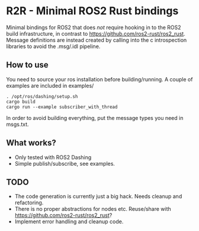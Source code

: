 R2R - Minimal ROS2 Rust bindings
=============

Minimal bindings for ROS2 that does *not* require hooking in to the ROS2 build infrastructure, in contrast to <https://github.com/ros2-rust/ros2_rust>. Message definitions are instead created by calling into the c introspection libraries to avoid the .msg/.idl pipeline.

How to use
------------
You need to source your ros installation before building/running. A couple of examples are included in examples/
```
. /opt/ros/dashing/setup.sh
cargo build
cargo run --example subscriber_with_thread
```

In order to avoid building everything, put the message types you need in msgs.txt.

What works?
--------
- Only tested with ROS2 Dashing
- Simple publish/subscribe, see examples.


TODO
------------
- The code generation is currently just a big hack. Needs cleanup and refactoring.
- There is no proper abstractions for nodes etc. Reuse/share with <https://github.com/ros2-rust/ros2_rust>?
- Implement error handling and cleanup code.

